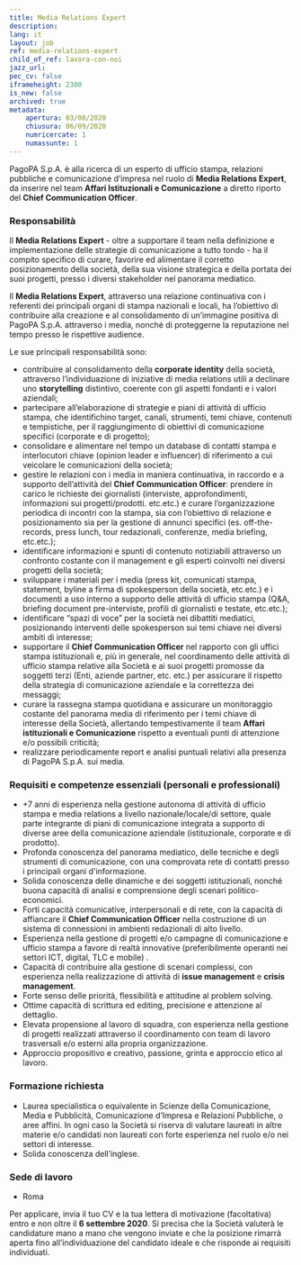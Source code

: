 ```yaml
---
title: Media Relations Expert
description:
lang: it
layout: job
ref: media-relations-expert
child_of_ref: lavora-con-noi
jazz_url: 
pec_cv: false
iframeheight: 2300
is_new: false
archived: true
metadata:
    apertura: 03/08/2020
    chiusura: 06/09/2020
    numricercate: 1
    numassunte: 1
---
```


PagoPA S.p.A. è alla ricerca di un esperto di ufficio stampa, relazioni pubbliche e comunicazione d’impresa nel ruolo di __Media Relations Expert__, da inserire nel team **Affari Istituzionali e Comunicazione** a diretto riporto del __Chief Communication Officer__.

### Responsabilità

Il __Media Relations Expert__ - oltre a supportare il team nella definizione e implementazione delle strategie di comunicazione a tutto tondo - ha il compito specifico di curare, favorire ed alimentare il corretto posizionamento della società, della sua visione strategica e della portata dei suoi progetti,  presso i diversi stakeholder nel panorama mediatico. 

Il __Media Relations Expert__, attraverso una relazione continuativa con i referenti dei principali organi di stampa nazionali e locali, ha l’obiettivo di contribuire alla creazione e al consolidamento di un’immagine positiva di PagoPA S.p.A. attraverso i media, nonché di proteggerne la reputazione nel tempo presso le rispettive audience.

Le sue principali responsabilità sono:
- contribuire al consolidamento della __corporate identity__ della società, attraverso l’individuazione di iniziative di media relations utili a declinare uno __storytelling__ distintivo, coerente con gli aspetti fondanti e i valori aziendali;
- partecipare all’elaborazione di strategie e piani di attività di ufficio stampa, che identifichino target, canali, strumenti, temi chiave, contenuti e tempistiche, per il raggiungimento di obiettivi di comunicazione specifici (corporate e di progetto);
- consolidare e alimentare nel tempo un database di contatti stampa e interlocutori chiave (opinion leader e influencer) di riferimento a cui veicolare le comunicazioni della società; 
- gestire le relazioni con i media in maniera continuativa, in raccordo e a supporto dell’attività del __Chief Communication Officer__: prendere in carico le richieste dei giornalisti (interviste, approfondimenti, informazioni sui progetti/prodotti. etc.etc.) e curare l’organizzazione periodica di incontri con la stampa, sia con l’obiettivo di relazione e posizionamento sia per la gestione di annunci specifici (es. off-the-records, press lunch, tour redazionali, conferenze, media briefing, etc.etc.); 
- identificare informazioni e spunti di contenuto notiziabili attraverso un confronto costante con il management e gli esperti coinvolti nei diversi progetti della società;
- sviluppare i materiali per i media (press kit, comunicati stampa, statement, byline a firma di spokesperson della società, etc.etc.) e i documenti a uso interno a supporto delle attività di ufficio stampa (Q&A, briefing document pre-interviste, profili di giornalisti e testate, etc.etc.);
- identificare “spazi di voce” per la società nei dibattiti mediatici, posizionando interventi delle spokesperson sui temi chiave nei diversi ambiti di interesse; 
- supportare il __Chief Communication Officer__ nel rapporto con gli uffici stampa istituzionali e, più in generale, nel coordinamento delle attività di ufficio stampa relative alla Società e ai suoi progetti promosse da soggetti terzi (Enti, aziende partner, etc. etc.) per assicurare il rispetto della strategia di comunicazione aziendale e la correttezza dei messaggi;
- curare la rassegna stampa quotidiana e assicurare un monitoraggio costante del panorama media di riferimento per i temi chiave di interesse della Società, allertando tempestivamente il team __Affari istituzionali e Comunicazione__ rispetto a eventuali punti di attenzione e/o possibili criticità; 
- realizzare periodicamente report e analisi puntuali relativi alla presenza di PagoPA S.p.A. sui media.

### Requisiti e competenze essenziali (personali e professionali)
- +7 anni di esperienza nella gestione autonoma di attività di ufficio stampa e media relations a livello nazionale/locale/di settore, quale parte integrante di piani di comunicazione integrata a supporto di diverse aree della comunicazione aziendale (istituzionale, corporate e di prodotto).
- Profonda conoscenza del panorama mediatico, delle tecniche e degli strumenti di comunicazione, con una comprovata rete di contatti presso i principali organi d'informazione.
- Solida conoscenza delle dinamiche e dei soggetti istituzionali, nonché buona capacità di analisi e comprensione degli scenari politico-economici.
- Forti capacità  comunicative, interpersonali e di rete, con la capacità di affiancare il __Chief Communication Officer__ nella costruzione di un sistema di connessioni in ambienti redazionali di alto livello.
- Esperienza nella gestione di progetti e/o campagne di comunicazione e ufficio stampa a favore di realtà innovative (preferibilmente operanti nei settori ICT, digital, TLC e mobile) .
- Capacità di contribuire alla gestione di scenari complessi, con esperienza nella realizzazione di attività di __issue management__ e __crisis management__.
- Forte senso delle priorità, flessibilità e attitudine al problem solving. 
- Ottime capacità di scrittura ed editing, precisione e attenzione al dettaglio.
- Elevata propensione al lavoro di squadra, con esperienza nella gestione di progetti realizzati attraverso il coordinamento con team di lavoro trasversali e/o esterni alla propria organizzazione.
- Approccio propositivo e creativo, passione, grinta e approccio etico al lavoro.

### Formazione richiesta
- Laurea specialistica o equivalente in Scienze della Comunicazione, Media e Pubblicità, Comunicazione d’Impresa e Relazioni Pubbliche, o aree affini. In ogni caso la Società si riserva di valutare laureati in altre materie e/o candidati non laureati con forte esperienza nel ruolo e/o nei settori di interesse.
- Solida conoscenza dell’inglese.

### Sede di lavoro
- Roma

Per applicare, invia il tuo CV e la tua lettera di motivazione (facoltativa) entro e non oltre il **6 settembre 2020**. Si precisa che la Società valuterà le candidature mano a mano che vengono inviate e che la posizione rimarrà aperta fino all’individuazione del candidato ideale e che risponde ai requisiti individuati.
